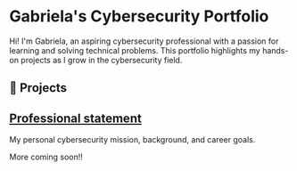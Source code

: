 # Gabriela's Cybersecurity Portfolio

Hi! I'm Gabriela, an aspiring cybersecurity professional with a passion for learning and solving technical problems. This portfolio highlights my hands-on projects as I grow in the cybersecurity field.
## 🔐 Projects

## [Professional statement](professional-statement/README.md)
My personal cybersecurity mission, background, and career goals.

More coming soon!!
